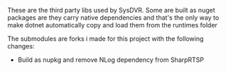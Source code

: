 These are the third party libs used by SysDVR. Some are built as nuget packages are they carry native dependencies and that's the only way to make dotnet automatically copy and load them from the runtimes folder

The submodules are forks i made for this project with the following changes:
- Build as nupkg and remove NLog dependency from SharpRTSP